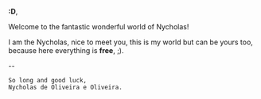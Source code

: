 
**:D**,

Welcome to the fantastic wonderful world of Nycholas!

I am the Nycholas, nice to meet you, this is my world but can be yours too, because here everything is **free**, ;).


--
```
So long and good luck,
Nycholas de Oliveira e Oliveira.
```
